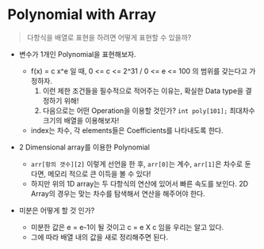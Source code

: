 # Polynomial with Array
> 다항식을 배열로 표현을 하려면 어떻게 표현할 수 있을까?

- 변수가 1개인 Polynomial을 표현해보자.
  - f(x) = c x^e 일 때, 0 <= c <= 2^31 / 0 <= e <= 100 의 범위를 갖는다고 가정하자.
    1. 이런 제한 조건들을 필수적으로 적어주는 이유는, 확실한 Data type을 결정하기 위해!
    2. 다음으로는 어떤 Operation을 이용할 것인가? ```int poly[101];``` 최대차수 크기의 배열을 이용해보자!
  - index는 차수, 각 elements들은 Coefficients를 나타내도록 한다.

- 2 Dimensional array를 이용한 Polynomial
  - ```arr[항의 갯수][2]``` 이렇게 선언을 한 후, ```arr[0]```는 계수, ```arr[1]```은 차수로 둔다면, 메모리 적으로 큰 이득을 볼 수 있다!
  - 하지만 위의 1D array는 두 다항식의 연산에 있어서 빠른 속도를 보인다. 2D Array의 경우는 맞는 차수를 탐색해서 연산을 해주어야 한다.
  
- 미분은 어떻게 할 것 인가?
  - 미분한 값은 e = e-1이 될 것이고 c = e X c 임을 우리는 알고 있다.
  - 그에 따라 배열 내의 값을 새로 정리해주면 된다.
